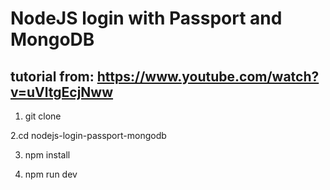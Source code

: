 # NodeJS login with Passport and MongoDB

## tutorial from: https://www.youtube.com/watch?v=uVltgEcjNww


1. git clone

2.cd nodejs-login-passport-mongodb

3. npm install

4. npm run dev